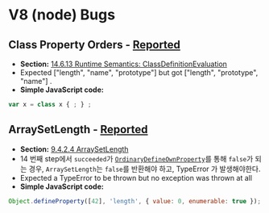 # V8 (node) Bugs

## Class Property Orders - [Reported](https://bugs.chromium.org/p/v8/issues/detail?id=10781)
- __Section:__ [14.6.13 Runtime Semantics: ClassDefinitionEvaluation](http://ecma-international.org/ecma-262/11.0/#sec-runtime-semantics-classdefinitionevaluation)
- Expected ["length", "name", "prototype"] but got ["length", "prototype", "name"] .
- __Simple JavaScript code:__
```js
var x = class x { ; } ;
```

## ArraySetLength - [Reported](https://bugs.chromium.org/p/v8/issues/detail?id=10782)
- __Section:__ [9.4.2.4 ArraySetLength](http://ecma-international.org/ecma-262/11.0/#sec-arraysetlength)
- 14 번째 step에서 `succeeded`가 [`OrdinaryDefineOwnProperty`](http://ecma-international.org/ecma-262/11.0/#sec-ordinarydefineownproperty)를
통해 `false`가 되는 경우, `ArraySetLength`는 `false`를 반환해야 하고, TypeError 가 발생해야한다.
- Expected a TypeError to be thrown but no exception was thrown at all
- __Simple JavaScript code:__
```js
Object.defineProperty([42], 'length', { value: 0, enumerable: true });
```
